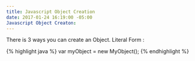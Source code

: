 ```yaml
---
title: Javascript Object Creation
date: 2017-01-24 16:19:00 -05:00
Javascript Object Creaton: 
---
```


There is 3 ways you can create an Object.
Literal Form :

{% highlight java %}
 var myObject = new MyObject();
{% endhighlight %}

